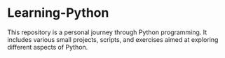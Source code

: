 # Learning-Python

This repository is a personal journey through Python programming. It includes various small projects, scripts, and exercises aimed at exploring different aspects of Python.
